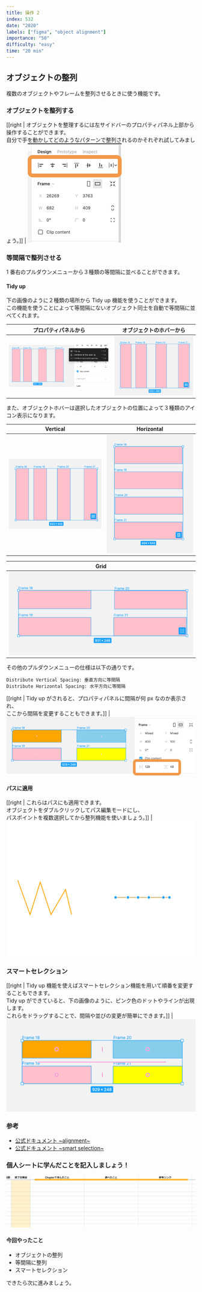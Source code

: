 ```yaml
---
title: 操作 2
index: 532
date: "2020"
labels: ["figma", "object alignment"]
importance: "50"
difficulty: "easy"
time: "20 min"
---
```


## オブジェクトの整列

複数のオブジェクトやフレームを整列させるときに使う機能です。

### オブジェクトを整列する

[[right | オブジェクトを整理するには左サイドバーのプロパティパネル上部から操作することができます。<br/>自分で手を動かしてどのようなパターンで整列されるのかそれぞれ試してみましょう。]]
| ![alignment](./img/alignment.png)

### 等間隔で整列させる

1 番右のプルダウンメニューから３種類の等間隔に並べることができます。

#### Tidy up

下の画像のように２種類の場所から Tidy up 機能を使うことができます。  
この機能を使うことによって等間隔にないオブジェクト同士を自動で等間隔に並べてくれます。

| プロパティパネルから          | オブジェクトのホバーから                    |
| ----------------------------- | ------------------------------------------- |
| ![tidy-up](./img/tidy-up.png) | ![tidy-hover-ver](./img/tidy-hover-ver.png) |

また、オブジェクトホバーは選択したオブジェクトの位置によって３種類のアイコン表示になります。

| Vertical                                    | Horizontal                                  |
| ------------------------------------------- | ------------------------------------------- |
| ![tidy-hover-ver](./img/tidy-hover-ver.png) | ![tidy-hover-hor](./img/tidy-hover-hor.png) |

| Grid                                          |
| --------------------------------------------- |
| ![tidy-hover-grid](./img/tidy-hover-grid.png) |

その他のプルダウンメニューの仕様は以下の通りです。

```
Distribute Vertical Spacing: 垂直方向に等間隔
Distribute Horizontal Spacing: 水平方向に等間隔
```

[[right | Tidy up がされると、プロパティパネルに間隔が何 px なのか表示され、<br/>ここから間隔を変更することもできます。]]
| ![gutter](./img/gutter.png)

#### パスに適用

[[right | これらはパスにも適用できます。<br/>オブジェクトをダブルクリックしてパス編集モードにし、<br/>パスポイントを複数選択してから整列機能を使いましょう。]]
| ![pass-alignment](./img/pass-alignment.png)

### スマートセレクション

[[right | Tidy up 機能を使えばスマートセレクション機能を用いて順番を変更することもできます。<br/>Tidy up ができていると、下の画像のように、ピンク色のドットやラインが出現します。<br/>これらをドラッグすることで、間隔や並びの変更が簡単にできます。]]
| ![smart-selection](./img/smart-selection.png)

### 参考

- [公式ドキュメント ~alignment~](https://help.figma.com/hc/en-us/articles/360039956914-Adjust-alignment-dimensions-rotation-and-position)
- [公式ドキュメント ~smart selection~](https://help.figma.com/hc/en-us/articles/360040450233-Arrange-objects-with-Smart-Selection)

### 個人シートに学んだことを記入しましょう！

![sheet](../../assets/sheet.png)

#### 今回やったこと

- オブジェクトの整列
- 等間隔に整列
- スマートセレクション

できたら次に進みましょう。
